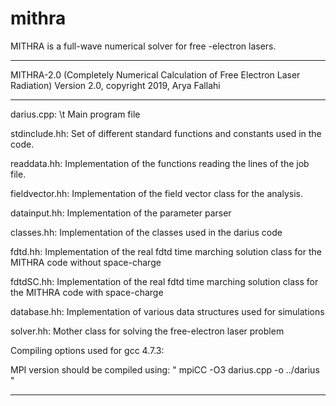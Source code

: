 # mithra
MITHRA is a full-wave numerical solver for free -electron lasers.

********************************************************************************************************
MITHRA-2.0 (Completely Numerical Calculation of Free Electron Laser Radiation)
Version 2.0, copyright 2019, Arya Fallahi
********************************************************************************************************
 
darius.cpp: \t Main program file

stdinclude.hh: 	Set of different standard functions and constants used in the code.

readdata.hh: 		 Implementation of the functions reading the lines of the job file.

fieldvector.hh: Implementation of the field vector class for the analysis.

datainput.hh: 		Implementation of the parameter parser

classes.hh: 		  Implementation of the classes used in the darius code

fdtd.hh: 			    Implementation of the real fdtd time marching solution class for the MITHRA code without space-charge

fdtdSC.hh: 		   Implementation of the real fdtd time marching solution class for the MITHRA code with space-charge

database.hh:    Implementation of various data structures used for simulations

solver.hh:      Mother class for solving the free-electron laser problem
  
Compiling options used for gcc 4.7.3:

MPI version should be compiled using: " mpiCC -O3 darius.cpp -o ../darius "

********************************************************************************************************
